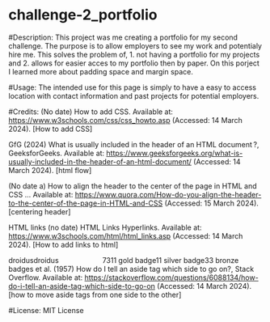 # challenge-2_portfolio

#Description:
This project was me creating a portfolio for my second challenge. The purpose is to allow employers to see my work and potentialy hire me. This solves the problem of, 1. not having a portfolio for my projects and 2. allows for easier acces to my portfolio then by paper. On this porject I learned more about padding space and margin space.

#Usage:
The intended use for this page is simply to have a easy to access location with contact information and past projects for potential employers.

#Credits:
(No date) How to add CSS. Available at: https://www.w3schools.com/css/css_howto.asp (Accessed: 14 March 2024). [How to add CSS]

GfG (2024) What is usually included in the header of an HTML document ?, GeeksforGeeks. Available at: https://www.geeksforgeeks.org/what-is-usually-included-in-the-header-of-an-html-document/ (Accessed: 14 March 2024).  [html flow]

(No date a) How to align the header to the center of the page in HTML and CSS ... Available at: https://www.quora.com/How-do-you-align-the-header-to-the-center-of-the-page-in-HTML-and-CSS (Accessed: 15 March 2024). [centering header]

HTML links (no date) HTML Links Hyperlinks. Available at: https://www.w3schools.com/html/html_links.asp (Accessed: 14 March 2024). [How to add links to html]

droidusdroidus                      7311 gold badge11 silver badge33 bronze badges et al. (1957) How do I tell an aside tag which side to go on?, Stack Overflow. Available at: https://stackoverflow.com/questions/6088134/how-do-i-tell-an-aside-tag-which-side-to-go-on (Accessed: 14 March 2024). [how to move aside tags from one side to the other]

#License:
MIT License
